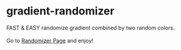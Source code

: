 # gradient-randomizer
FAST & EASY randomize gradient combined by two random colors. </br>
</br>
Go to [Randomizer Page](https://troyqa.github.io/gradient-randomizer/) and enjoy!
